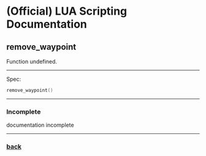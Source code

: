 
# (Official) LUA Scripting Documentation

## remove_waypoint

Function undefined.

___

Spec:

```lua
remove_waypoint()
```

___

### Incomplete

documentation incomplete

___

### [back](../other)
